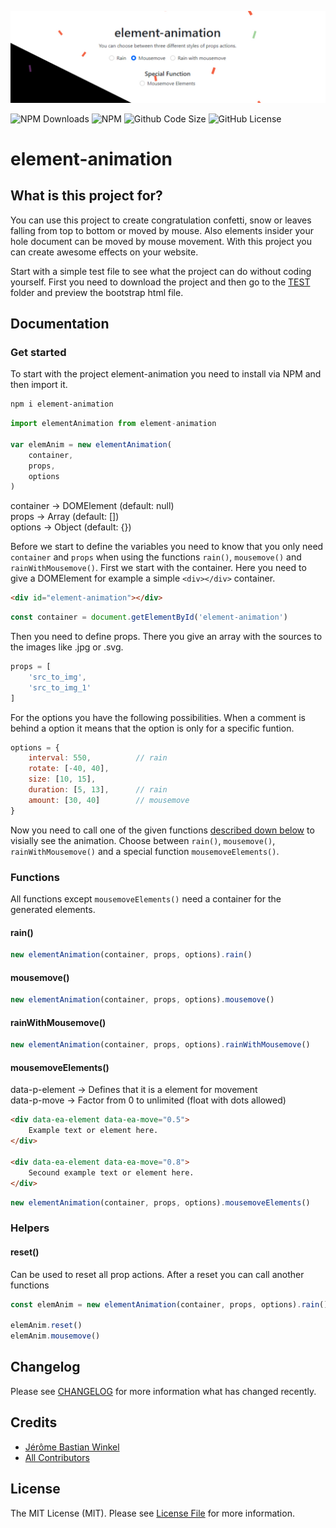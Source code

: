 <p align="center"><img src="/img/socialcard.jpg" alt="Social Card of element-animation"></p>

![NPM Downloads](https://img.shields.io/npm/dt/element-animation)
![NPM](https://img.shields.io/npm/v/element-animation)
![Github Code Size](https://img.shields.io/github/languages/code-size/jersyfi/element-animation)
![GitHub License](https://img.shields.io/github/license/jersyfi/element-animation)

# element-animation

## What is this project for?
You can use this project to create congratulation confetti, snow or leaves falling from top to bottom or moved by mouse. Also elements insider your hole document can be moved by mouse movement. With this project you can create awesome effects on your website.

Start with a simple test file to see what the project can do without coding yourself. First you need to download the project and then go to the [TEST](./test/) folder and preview the bootstrap html file.

## Documentation

### Get started

To start with the project element-animation you need to install via NPM and then import it.

```bash
npm i element-animation
```

```javascript
import elementAnimation from element-animation

var elemAnim = new elementAnimation(
    container,
    props,
    options
)
```

container -> DOMElement (default: null) \
props -> Array (default: []) \
options -> Object (default: {})

Before we start to define the variables you need to know that you only need `container` and `props` when using the functions `rain()`, `mousemove()` and `rainWithMousemove()`.
First we start with the container. Here you need to give a DOMElement for example a simple `<div></div>` container.

```html
<div id="element-animation"></div>
```

```javascript
const container = document.getElementById('element-animation')
```

Then you need to define props. There you give an array with the sources to the images like .jpg or .svg.

```javascript
props = [
    'src_to_img',
    'src_to_img_1'
]
```

For the options you have the following possibilities. When a comment is behind a option it means that the option is only for a specific funtion.

```javascript
options = {
    interval: 550,          // rain
    rotate: [-40, 40],
    size: [10, 15],
    duration: [5, 13],      // rain
    amount: [30, 40]        // mousemove
}
```

Now you need to call one of the given functions [described down below](#functions) to visially see the animation. Choose between `rain()`, `mousemove()`, `rainWithMousemove()` and a special function `mousemoveElements()`.

### Functions

All functions except `mousemoveElements()` need a container for the generated elements.

#### rain()
```javascript
new elementAnimation(container, props, options).rain()
```

#### mousemove()
```javascript
new elementAnimation(container, props, options).mousemove()
```

#### rainWithMousemove()
```javascript
new elementAnimation(container, props, options).rainWithMousemove()
```

#### mousemoveElements()
data-p-element -> Defines that it is a element for movement
<br>data-p-move -> Factor from 0 to unlimited (float with dots allowed)

```html
<div data-ea-element data-ea-move="0.5">
    Example text or element here.
</div>

<div data-ea-element data-ea-move="0.8">
    Secound example text or element here.
</div>
```

```javascript
new elementAnimation(container, props, options).mousemoveElements()
```

### Helpers

#### reset()
Can be used to reset all prop actions.
After a reset you can call another functions

```javascript
const elemAnim = new elementAnimation(container, props, options).rain()

elemAnim.reset()
elemAnim.mousemove()
```

## Changelog
Please see [CHANGELOG](CHANGELOG.md) for more information what has changed recently.

## Credits
- [Jérôme Bastian Winkel](https://github.com/jersyfi)
- [All Contributors](../../contributors)

## License
The MIT License (MIT). Please see [License File](LICENSE) for more information.
